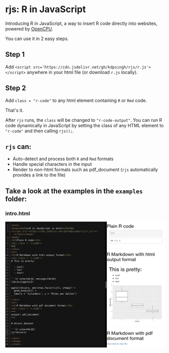 # rjs: R in JavaScript

Introducing R in JavaScript, a way to insert R code directly into websites, powered by [OpenCPU](https://github.com/opencpu/opencpu).

You can use it in 2 easy steps.

## Step 1
Add `<script src='https://cdn.jsdelivr.net/gh/kdpsingh/rjs/r.js'></script>` anywhere in your html file (or download `r.js` locally).

## Step 2
Add `class = "r-code"` to any html element containing `R` or `Rmd` code.

That's it.

After `rjs` runs, the `class` will be changed to `"r-code-output"`. You can run R code dynamically in JavaScript by setting the class of any HTML element to `"r-code"` and then calling `rjs();`.

## `rjs` can:
- Auto-detect and process both `R` and `Rmd` formats
- Handle special characters in the input
- Render to non-html formats such as pdf_document (`rjs` automatically provides a link to the file)

## Take a look at the examples in the `examples` folder:

### intro.html

![Screenshot of intro.html](examples/intro.png)